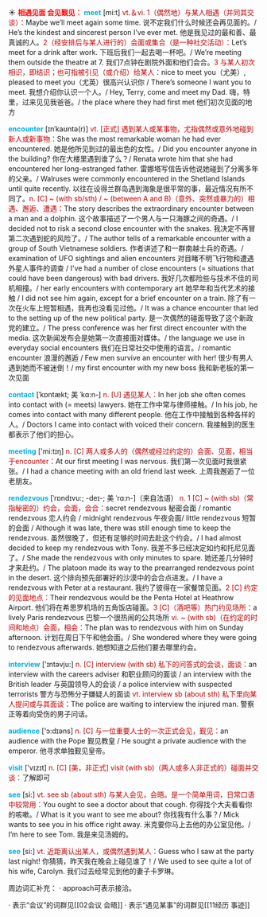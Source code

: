 ☀ <font color="red">**相遇见面 会见觐见：**</font>
<font color="sky blue">**meet**</font> [mi:t] 
<font color="#c00000">vt.＆vi. 1（偶然地）与某人相遇（并同其交谈）：</font>Maybe we’ll meet again some time. 说不定我们什么时候还会再见面的。/ He’s the kindest and sincerest person I’ve ever met. 他是我见过的最和善、最真诚的人。<font color="#c00000">2（经安排后与某人进行的）会面或集合（是一种社交活动）：</font>Let’s meet for a drink after work. 下班后我们一起去喝一杯吧。/ We’re meeting them outside the theatre at 7. 我们7点钟在剧院外面和他们会合。<font color="#c00000">3 与某人初次相识，即结识；也可指被引见（或介绍）给某人：</font>nice to meet you（尤美）, pleased to meet you（尤英）很高兴认识你 / There’s someone I want you to meet. 我想介绍你认识一个人。/ Hey, Terry, come and meet my Dad. 嗨，特里，过来见见我爸爸。/ the place where they had first met 他们初次见面的地方
            
<font color="sky blue">**encounter**</font> [ɪnˈkaʊntə(r)]
<font color="#c00000">vt. [正式] 遇到某人或某事物，尤指偶然或意外地碰到新人或新事物：</font>She was the most remarkable woman he had ever encountered. 她是他所见到过的最出色的女性。/ Did you encounter anyone in the building? 你在大楼里遇到谁了么？/ Renata wrote him that she had encountered her long-estranged father. 雷娜塔写信告诉他说她碰到了分离多年的父亲。/ Walruses were commonly encountered in the Shetland Islands until quite recently. 以往在设得兰群岛遇到海象是很平常的事，最近情况有所不同了。<font color="#c00000">n. [C] ~ (with sb/sth) / ~ (between A and B)（意外、突然或暴力的）相遇、邂逅、遭遇：</font>The story describes the extraordinary encounter between a man and a dolphin. 这个故事描述了一个男人与一只海豚之间的奇遇。/ I decided not to risk a second close encounter with the snakes. 我决定不再冒第二次遇到蛇的风险了。/ The author tells of a remarkable encounter with a group of South Vietnamese soldiers. 作者讲述了和一群南越士兵的奇遇。/ examination of UFO sightings and alien encounters 对目睹不明飞行物和遭遇外星人事件的调查 / I've had a number of close encounters (= situations that could have been dangerous) with bad drivers. 我好几次都险些与技术不佳的司机相撞。/ her early encounters with contemporary art 她早年和当代艺术的接触 / I did not see him again, except for a brief encounter on a train. 除了有一次在火车上短暂相遇，我再也没看见过他。/ It was a chance encounter that led to the setting up of the new political party. 是一次偶然的碰面导致了这个新政党的建立。/ The press conference was her first direct encounter with the media. 这次新闻发布会是她第一次直接面对媒体。/ the language we use in everyday social encounters 我们在日常社交中使用的语言。/ romantic encounter 浪漫的邂逅 / Few men survive an encounter with her! 很少有男人遇到她而不被迷倒！/ my first encounter with my new boss 我和新老板的第一次见面         
 
<font color="sky blue">**contact**</font> [ˈkɒntækt; 美 ˈkɑ:n-]
<font color="#c00000">n. [U] 遇见某人：</font>In her job she often comes into contact with (= meets) lawyers. 她在工作中常与律师接触。/ In his job, he comes into contact with many different people. 他在工作中接触到各种各样的人。/ Doctors I came into contact with voiced their concern. 我接触到的医生都表示了他们的担心。

<font color="sky blue">**meeting**</font> ['mi:tɪŋ] 
<font color="#c00000">n. [C] 两人或多人的（偶然或经过约定的）会面、见面，相当于encounter：</font>At our first meeting I was nervous. 我们第一次见面时我很紧张。/ I had a chance meeting with an old friend last week. 上周我邂逅了一位老朋友。
           
<font color="sky blue">**rendezvous**</font> [ˈrɒndɪvu:; -deɪ-; 美 ˈrɑ:n-]（来自法语）
<font color="#c00000">n. 1 [C] ~ (with sb)（常指秘密的）约会，会面，会合：</font>secret rendezvous 秘密会面 / romantic rendezvous 恋人约会 / midnight rendezvous 午夜会面/ little rendezvous 短暂的会面 / Although it was late, there was still enough time to keep the rendezvous. 虽然很晚了，但还有足够的时间去赴这个约会。/ I had almost decided to keep my rendezvous with Tony. 我差不多已经决定如约和托尼见面了。/ She made the rendezvous with only minutes to spare. 她还差几分钟时才来赴约。/ The platoon made its way to the prearranged rendezvous point in the desert. 这个排向预先部署好的沙漠中的会合点进发。/ I have a rendezvous with Peter at a restaurant. 我约了彼得在一家餐馆见面。<font color="#c00000">2 [C] 约定的见面地点：</font>Their rendezvous would be the Penta Hotel at Heathrow Airport. 他们将在希思罗机场的五角饭店碰面。<font color="#c00000">3 [C]（酒吧等）热门约见场所：</font>a lively Paris rendezvous 巴黎一个很热闹的公共场所 <font color="#c00000">vi. ~ (with sb)（在约定的时间和地点）会面，相会：</font>The plan was to rendezvous with him on Sunday afternoon. 计划在周日下午和他会面。/ She wondered where they were going to rendezvous afterwards. 她想知道之后他们要去哪里约会。

<font color="sky blue">**interview**</font> ['ɪntəvju:] 
<font color="#c00000">n. [C] interview (with sb) 私下的问答式的会谈，面谈：</font>an interview with the careers adviser 和职业顾问的面谈 / an interview with the British leader 与英国领导人的会谈 / a police interview with suspected terrorists 警方与恐怖分子嫌疑人的面谈 <font color="#c00000">vt. interview sb (about sth) 私下里向某人提问或与其面谈：</font>The police are waiting to interview the injured man. 警察正等着向受伤的男子问话。

<font color="sky blue">**audience**</font> ['ɔ:dɪəns] 
<font color="#c00000">n. [C] 与一位重要人士的一次正式会见，觐见：</font>an audience with the Pope 觐见教皇 / He sought a private audience with the emperor. 他寻求单独觐见皇帝。

<font color="sky blue">**visit**</font> ['vɪzɪt] 
<font color="#c00000">n. [C] [美，非正式] visit (with sb)（两人或多人非正式的）碰面并交谈：</font>了解即可

<font color="sky blue">**see**</font> [si:] 
<font color="#c00000">vt. see sb (about sth) 与某人会见，会晤。是一个简单用词，日常口语中较常用：</font>You ought to see a doctor about that cough. 你得找个大夫看看你的咳嗽。/ What is it you want to see me about? 你找我有什么事？/ Mick wants to see you in his office right away. 米克要你马上去他的办公室见他。/ I’m here to see Tom. 我是来见汤姆的。

<font color="sky blue">**see**</font> [si:] 
<font color="#c00000">vt. 近距离认出某人，或偶然遇到某人：</font>Guess who I saw at the party last night! 你猜猜，昨天我在晚会上碰见谁了！/ We used to see quite a lot of his wife, Carolyn. 我们过去经常见到他的妻子卡罗琳。

周边词汇补充：
· approach可表示接洽。

· 表示“会议”的词群见[[02会议 会晤]]
· 表示“遇见某事”的词群见[[11经历 事迹]]
